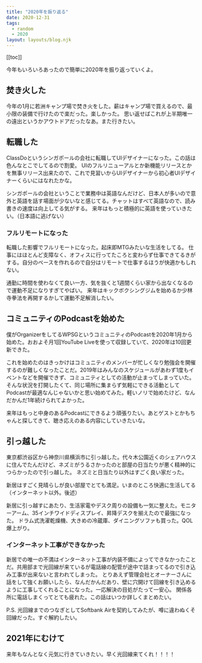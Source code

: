 ```yaml
---
title: "2020年を振り返る"
date: 2020-12-31
tags:
  - random
  - 2020
layout: layouts/blog.njk
---
```


[[toc]]

今年もいろいろあったので簡単に2020年を振り返っていくよ。

## 焚き火した

今年の1月に若洲キャンプ場で焚き火をした。薪はキャンプ場で買えるので、最小限の装備で行けたので楽だった。楽しかった。
思い返せばこれが上半期唯一の遠出というかアウトドアだったなあ。また行きたい。

## 転職した

ClassDoというシンガポールの会社に転職してUIデザイナーになった。この話は色んなとこでしてるので割愛。
UIのフルリニューアルとか新機能リリースとかを無事リリース出来たので、これで見習いからUIデザイナーから初心者UIデザイナーくらいにはなれたかな。

シンガポールの会社ということで業務中は英語なんだけど、日本人が多いので意外と英語を話す場面が少ないなと感じてる。チャットはすべて英語なので、読み書きの速度は向上してる気がする。
来年はもっと積極的に英語を使っていきたい。（日本語に逃げない）

### フルリモートになった

転職した影響でフルリモートになった。起床即MTGみたいな生活をしてる。
仕事にはほとんど支障なく、オフィスに行ってたころと変わらず仕事できてるきがする。自分のペースを作れるので自分はリモートで仕事するほうが快適かもしれない。

通勤に時間を使わなくて良い一方、気を抜くと1週間くらい家から出なくなるので運動不足になりすぎてやばい。
来年はキックボクシングジムを始めるか少林寺拳法を再開するかして運動不足解消したい。

## コミュニティのPodcastを始めた

僕がOrganizerをしてるWPSGというコミュニティのPodcastを2020年1月から始めた。おおよそ月1回YouTube Liveを使って収録していて、2020年は10回更新できた。

これを始めたのはきっかけはコミュニティのメンバーが忙しくなり勉強会を開催するのが難しくなったことだ。2019年はみんなのスケジュールがあわず1度もイベントなどを開催できず、コミュニティとしての活動が止まってしまっていた。
そんな状況を打開したくて、同じ場所に集まらず気軽にできる活動としてPodcastが最適なんじゃないかと思い始めてみた。軽いノリで始めたけど、なんだかんだ1年続けられてよかった。

来年はもっと中身のあるPodcastにできるよう頑張りたい。あとゲストとかもちゃんと探してきて、聴き応えのある内容にしていきたいな。

## 引っ越した

東京都渋谷区から神奈川県横浜市に引っ越した。代々木公園近くのシェアハウスに住んでたんだけど、ネズミがうるさかったのと部屋の日当たりが悪く精神的につらかったので引っ越した。
ネズミと日当たり以外はすごく良い家だった。

新居はすごく見晴らしが良い部屋でとても満足。いまのところ快適に生活してる（インターネット以外。後述）

新居に引っ越すにあたり、生活家電やデスク周りの設備も一気に整えた。モニターアーム、35インチワイドディスプレイ、昇降デスクを揃えたので最強になった。
ドラム式洗濯乾燥機、大きめの冷蔵庫、ダイニングソファも買った。QOL爆上がり。

### インターネット工事ができなかった

新居での唯一の不満はインターネット工事が内装不備によってできなかったことだ。共用部まで光回線が来ているが電話線の配管が途中で詰まってるので引き込み工事が出来ないと言われてしまった。
とりあえず管理会社とオーナーさんに話をして強くお願いしたら、なんだかんだあり、壁に穴開けて回線を引き込めるように工事してくれることになった。一応解決の目処がたって一安心。
関係各所に電話しまくってとても疲れた。この話はいつか詳しくまとめたい。

P.S. 光回線までのつなぎとしてSoftbank Airを契約してみたが、噂に違わぬくそ回線だった。すぐ解約したい。

## 2021年にむけて

来年もなんとなく元気に行きていきたい。早く光回線来てくれ！！！！